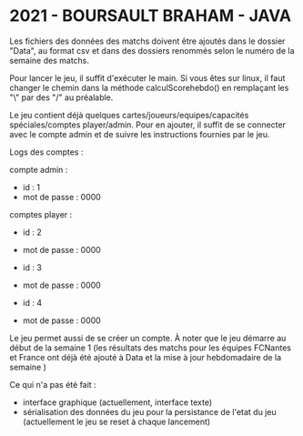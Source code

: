 # 2021 - BOURSAULT BRAHAM - JAVA

Les fichiers des données des matchs doivent être ajoutés dans le dossier "Data", au format csv et dans des dossiers renommés selon le numéro de la semaine des matchs.

Pour lancer le jeu, il suffit d'exécuter le main. Si vous êtes sur linux, il faut changer le chemin dans la méthode calculScorehebdo() en remplaçant les "\\\" par des "/" au préalable.

Le jeu contient déjà quelques cartes/joueurs/equipes/capacités spéciales/comptes player/admin.
Pour en ajouter, il suffit de se connecter avec le compte admin et de suivre les instructions fournies par le jeu.

Logs des comptes :

compte admin :
- id : 1
- mot de passe : 0000

comptes player :
- id : 2
- mot de passe : 0000

- id : 3
- mot de passe : 0000

- id : 4
- mot de passe : 0000

Le jeu permet aussi de se créer un compte.
À noter que le jeu démarre au début de la semaine 1 (les résultats des matchs pour les équipes FCNantes et France ont déjà été ajouté à Data et la mise à jour hebdomadaire de la semaine )

Ce qui n'a pas été fait :

- interface graphique (actuellement, interface texte)
- sérialisation des données du jeu pour la persistance de l'etat du jeu (actuellement le jeu se reset à chaque lancement)
